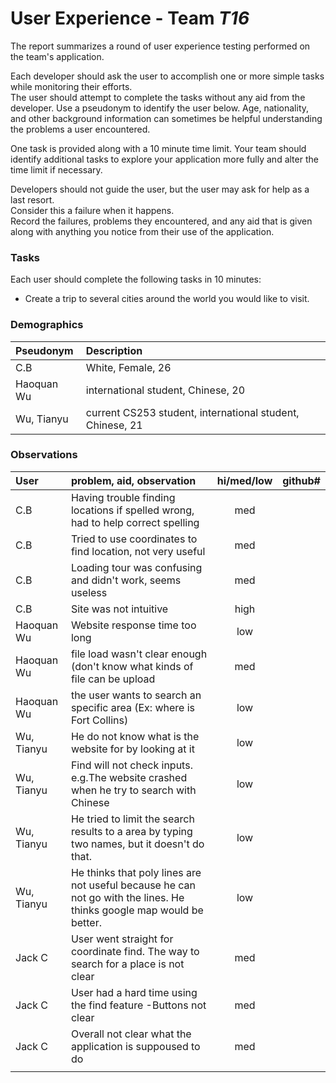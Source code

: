 # User Experience - Team *T16* 

The report summarizes a round of user experience testing performed on the team's application.

Each developer should ask the user to accomplish one or more simple tasks while monitoring their efforts.  
The user should attempt to complete the tasks without any aid from the developer.
Use a pseudonym to identify the user below. 
Age, nationality, and other background information can sometimes be helpful understanding the problems a user encountered.

One task is provided along with a 10 minute time limit.
Your team should identify additional tasks to explore your application more fully and alter the time limit if necessary.

Developers should not guide the user, but the user may ask for help as a last resort.  
Consider this a failure when it happens.  
Record the failures, problems they encountered, and any aid that is given along with anything you notice from their use of the application.
 
### Tasks

Each user should complete the following tasks in 10 minutes:

* Create a trip to several cities around the world you would like to visit.


### Demographics

| Pseudonym | Description |
| :--- | :--- |
| C.B | White, Female, 26 |
| Haoquan Wu | international student, Chinese, 20 |
| Wu, Tianyu | current CS253 student, international student, Chinese, 21 |



### Observations

| User | problem, aid, observation | hi/med/low | github#  |
| :--- | :--- | :---: | :---: | 
| C.B | Having trouble finding locations if spelled wrong, had to help correct spelling | med | | 
| C.B | Tried to use coordinates to find location, not very useful | med | |
| C.B | Loading tour was confusing and didn't work, seems useless | med | |
| C.B | Site was not intuitive | high | |
| Haoquan Wu| Website response time too long|low| | 
| Haoquan Wu| file load wasn't clear enough (don't know what kinds of file can be upload|med| |
| Haoquan Wu| the user wants to search an specific area (Ex: where is Fort Collins)|low| | 
| Wu, Tianyu | He do not know what is the website for by looking at it |low| | 
| Wu, Tianyu | Find will not check inputs. e.g.The website crashed when he try to search with Chinese |low| | 
| Wu, Tianyu | He tried to limit the search results to a area by typing two names, but it doesn't do that. |low| | 
| Wu, Tianyu | He thinks that poly lines are not useful because he can not go with the lines. He thinks google map would be better. |low| | 
| Jack C|User went straight for coordinate find. The way to search for a place is not clear | med| 
| Jack C|User had a hard time using the find feature -Buttons not clear| med |
|Jack C | Overall not clear what the application is suppoused to do| med|
| | | |

